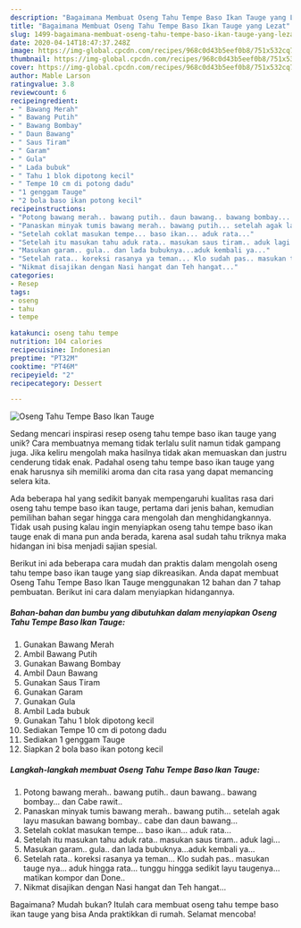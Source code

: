 ```yaml
---
description: "Bagaimana Membuat Oseng Tahu Tempe Baso Ikan Tauge yang Lezat"
title: "Bagaimana Membuat Oseng Tahu Tempe Baso Ikan Tauge yang Lezat"
slug: 1499-bagaimana-membuat-oseng-tahu-tempe-baso-ikan-tauge-yang-lezat
date: 2020-04-14T18:47:37.248Z
image: https://img-global.cpcdn.com/recipes/968c0d43b5eef0b8/751x532cq70/oseng-tahu-tempe-baso-ikan-tauge-foto-resep-utama.jpg
thumbnail: https://img-global.cpcdn.com/recipes/968c0d43b5eef0b8/751x532cq70/oseng-tahu-tempe-baso-ikan-tauge-foto-resep-utama.jpg
cover: https://img-global.cpcdn.com/recipes/968c0d43b5eef0b8/751x532cq70/oseng-tahu-tempe-baso-ikan-tauge-foto-resep-utama.jpg
author: Mable Larson
ratingvalue: 3.8
reviewcount: 6
recipeingredient:
- " Bawang Merah"
- " Bawang Putih"
- " Bawang Bombay"
- " Daun Bawang"
- " Saus Tiram"
- " Garam"
- " Gula"
- " Lada bubuk"
- " Tahu 1 blok dipotong kecil"
- " Tempe 10 cm di potong dadu"
- "1 genggam Tauge"
- "2 bola baso ikan potong kecil"
recipeinstructions:
- "Potong bawang merah.. bawang putih.. daun bawang.. bawang bombay... dan Cabe rawit.."
- "Panaskan minyak tumis bawang merah.. bawang putih... setelah agak layu masukan bawang bombay.. cabe dan daun bawang..."
- "Setelah coklat masukan tempe... baso ikan... aduk rata..."
- "Setelah itu masukan tahu aduk rata.. masukan saus tiram.. aduk lagi..."
- "Masukan garam.. gula.. dan lada bubuknya...aduk kembali ya..."
- "Setelah rata.. koreksi rasanya ya teman... Klo sudah pas.. masukan tauge nya... aduk hingga rata... tunggu hingga sedikit layu taugenya... matikan kompor dan Done.."
- "Nikmat disajikan dengan Nasi hangat dan Teh hangat..."
categories:
- Resep
tags:
- oseng
- tahu
- tempe

katakunci: oseng tahu tempe 
nutrition: 104 calories
recipecuisine: Indonesian
preptime: "PT32M"
cooktime: "PT46M"
recipeyield: "2"
recipecategory: Dessert

---
```



![Oseng Tahu Tempe Baso Ikan Tauge](https://img-global.cpcdn.com/recipes/968c0d43b5eef0b8/751x532cq70/oseng-tahu-tempe-baso-ikan-tauge-foto-resep-utama.jpg)

Sedang mencari inspirasi resep oseng tahu tempe baso ikan tauge yang unik? Cara membuatnya memang tidak terlalu sulit namun tidak gampang juga. Jika keliru mengolah maka hasilnya tidak akan memuaskan dan justru cenderung tidak enak. Padahal oseng tahu tempe baso ikan tauge yang enak harusnya sih memiliki aroma dan cita rasa yang dapat memancing selera kita.



Ada beberapa hal yang sedikit banyak mempengaruhi kualitas rasa dari oseng tahu tempe baso ikan tauge, pertama dari jenis bahan, kemudian pemilihan bahan segar hingga cara mengolah dan menghidangkannya. Tidak usah pusing kalau ingin menyiapkan oseng tahu tempe baso ikan tauge enak di mana pun anda berada, karena asal sudah tahu triknya maka hidangan ini bisa menjadi sajian spesial.


Berikut ini ada beberapa cara mudah dan praktis dalam mengolah oseng tahu tempe baso ikan tauge yang siap dikreasikan. Anda dapat membuat Oseng Tahu Tempe Baso Ikan Tauge menggunakan 12 bahan dan 7 tahap pembuatan. Berikut ini cara dalam menyiapkan hidangannya.

<!--inarticleads1-->

##### Bahan-bahan dan bumbu yang dibutuhkan dalam menyiapkan Oseng Tahu Tempe Baso Ikan Tauge:

1. Gunakan  Bawang Merah
1. Ambil  Bawang Putih
1. Gunakan  Bawang Bombay
1. Ambil  Daun Bawang
1. Gunakan  Saus Tiram
1. Gunakan  Garam
1. Gunakan  Gula
1. Ambil  Lada bubuk
1. Gunakan  Tahu 1 blok dipotong kecil
1. Sediakan  Tempe 10 cm di potong dadu
1. Sediakan 1 genggam Tauge
1. Siapkan 2 bola baso ikan potong kecil




<!--inarticleads2-->

##### Langkah-langkah membuat Oseng Tahu Tempe Baso Ikan Tauge:

1. Potong bawang merah.. bawang putih.. daun bawang.. bawang bombay... dan Cabe rawit..
1. Panaskan minyak tumis bawang merah.. bawang putih... setelah agak layu masukan bawang bombay.. cabe dan daun bawang...
1. Setelah coklat masukan tempe... baso ikan... aduk rata...
1. Setelah itu masukan tahu aduk rata.. masukan saus tiram.. aduk lagi...
1. Masukan garam.. gula.. dan lada bubuknya...aduk kembali ya...
1. Setelah rata.. koreksi rasanya ya teman... Klo sudah pas.. masukan tauge nya... aduk hingga rata... tunggu hingga sedikit layu taugenya... matikan kompor dan Done..
1. Nikmat disajikan dengan Nasi hangat dan Teh hangat...




Bagaimana? Mudah bukan? Itulah cara membuat oseng tahu tempe baso ikan tauge yang bisa Anda praktikkan di rumah. Selamat mencoba!
